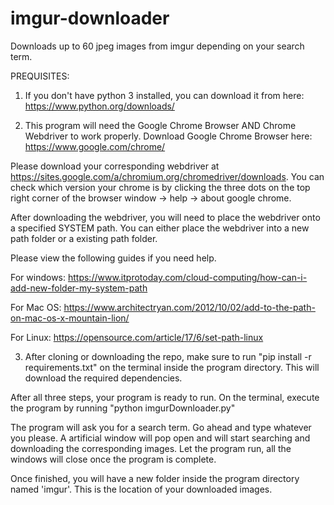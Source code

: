 # imgur-downloader
Downloads up to 60 jpeg images from imgur depending on your search term.

PREQUISITES:

1) If you don't have python 3 installed, you can download it from here: https://www.python.org/downloads/


2) This program will need the Google Chrome Browser AND Chrome Webdriver to work properly. 
Download Google Chrome Browser here: https://www.google.com/chrome/

Please download your corresponding webdriver at https://sites.google.com/a/chromium.org/chromedriver/downloads. You can check which version your chrome is by clicking the three dots on the top right corner of the browser window -> help -> about google chrome.

After downloading the webdriver, you will need to place the webdriver onto a specified SYSTEM path. You can either place the webdriver into a new path folder or a existing path folder.

Please view the following guides if you need help.

For windows: https://www.itprotoday.com/cloud-computing/how-can-i-add-new-folder-my-system-path

For Mac OS: https://www.architectryan.com/2012/10/02/add-to-the-path-on-mac-os-x-mountain-lion/

For Linux: https://opensource.com/article/17/6/set-path-linux

3) After cloning or downloading the repo, make sure to run "pip install -r requirements.txt" on the terminal inside the program directory. This will download the required dependencies.

After all three steps, your program is ready to run. On the terminal, execute the program by running "python imgurDownloader.py"

The program will ask you for a search term. Go ahead and type whatever you please. A artificial window will pop open and will start searching and downloading the corresponding images. Let the program run, all the windows will close once the program is complete.

Once finished, you will have a new folder inside the program directory named 'imgur'. This is the location of your downloaded images.


